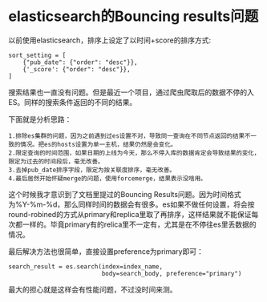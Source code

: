 elasticsearch的Bouncing results问题
===================================
以前使用elasticsearch，排序上设定了以时间+score的排序方式:

    sort_setting = [
        {"pub_date": {"order": "desc"}},
        {'_score': {"order": "desc"}},
    ]

搜索结果也一直没有问题。但是最近一个项目，通过爬虫爬取后的数据不停的入ES。同样的搜索条件返回的不同的结果。

下面就是分析思路：

    1.排除es集群的问题，因为之前遇到过es设置不对，导致同一查询在不同节点返回的结果不一致的情况。把es的hosts设置为单一主机，结果仍然是会变化。
    2.限定查询的时间范围，如果日期的上线为今天，那么不停入库的数据肯定会导致结果的变化，限定为过去的时间段后，毫无改善。
    3.去掉pub_date排序字段，限定为按关联度排序，毫无改善。
    4.最后居然开始怀疑merge的问题，使用forcemerge，结果表示没啥用。

这个时候我才意识到了文档里提过的Bouncing Results问题。因为时间格式为%Y-%m-%d，那么同样时间的数据会有很多。es如果不做任何设置，将会按round-robined的方式从primary和replica里取了再排序，这样结果就不能保证每次都一样的。毕竟primary有的relica里不一定有，尤其是在不停往es里丢数据的情况。

最后解决方法也很简单，直接设置preference为primary即可：

    search_result = es.search(index=index_name,
                              body=search_body, preference="primary")

最大的担心就是这样会有性能问题，不过没时间来测。



